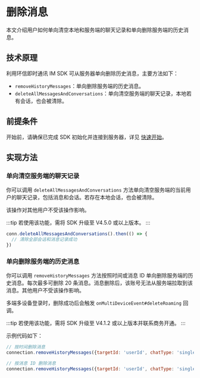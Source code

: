 # 删除消息

<Toc />

本文介绍用户如何单向清空本地和服务端的聊天记录和单向删除服务端的历史消息。

## 技术原理

利用环信即时通讯 IM SDK 可从服务器单向删除历史消息，主要方法如下：

- `removeHistoryMessages`：单向删除服务端的历史消息。
- `deleteAllMessagesAndConversations`：单向清空服务端的聊天记录，本地若有会话，也会被清除。

## 前提条件

开始前，请确保已完成 SDK 初始化并连接到服务器，详见 [快速开始](quickstart.html)。

## 实现方法

### 单向清空服务端的聊天记录

你可以调用 `deleteAllMessagesAndConversations` 方法单向清空服务端的当前用户的聊天记录，包括消息和会话。若存在本地会话，也会被清除。

该操作对其他用户不受该操作影响。

:::tip
若使用该功能，需将 SDK 升级至 V4.5.0 或以上版本。
:::

```javascript
conn.deleteAllMessagesAndConversations().then(() => {
  // 清除全部会话和消息记录成功
})
```

### 单向删除服务端的历史消息

你可以调用 `removeHistoryMessages` 方法按照时间或消息 ID 单向删除服务端的历史消息。每次最多可删除 20 条消息。消息删除后，该账号无法从服务端拉取到该消息。其他用户不受该操作影响。

多端多设备登录时，删除成功后会触发 `onMultiDeviceEvent#deleteRoaming` 回调。

:::tip
若使用该功能，需将 SDK 升级至 V4.1.2 或以上版本并联系商务开通。
:::

示例代码如下：

```javascript
// 按时间删除消息
connection.removeHistoryMessages({targetId: 'userId', chatType: 'singleChat', beforeTimeStamp: Date.now()})

// 按消息 ID 删除消息
connection.removeHistoryMessages({targetId: 'userId', chatType: 'singleChat', messageIds: ['messageId']})
```


